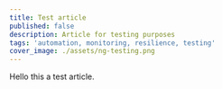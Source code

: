 ```yaml
---
title: Test article
published: false
description: Article for testing purposes
tags: 'automation, monitoring, resilience, testing'
cover_image: ./assets/ng-testing.png
---
```


Hello this a test article.
